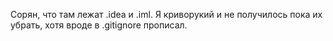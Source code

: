 Сорян, что там лежат .idea и .iml. Я криворукий и не получилось пока их убрать, хотя вроде в .gitignore прописал.
